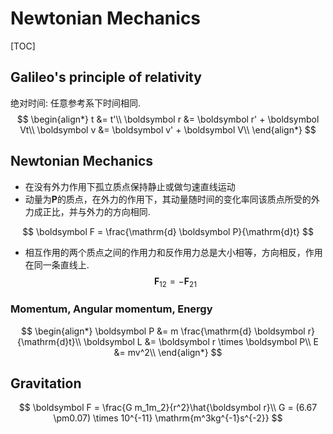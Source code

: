 # Newtonian Mechanics

[TOC]

## Galileo's principle of relativity

绝对时间: 任意参考系下时间相同.
$$
\begin{align*}
t &= t'\\
\boldsymbol r &= \boldsymbol r' + \boldsymbol Vt\\
\boldsymbol v &= \boldsymbol v' + \boldsymbol V\\
\end{align*}
$$

## Newtonian Mechanics

- 在没有外力作用下孤立质点保持静止或做匀速直线运动
- 动量为$\boldsymbol P$的质点，在外力的作用下，其动量随时间的变化率同该质点所受的外力成正比，并与外力的方向相同.

$$
\boldsymbol F = \frac{\mathrm{d} \boldsymbol P}{\mathrm{d}t}
$$

- 相互作用的两个质点之间的作用力和反作用力总是大小相等，方向相反，作用在同一条直线上.
  $$
  \boldsymbol F_{12} = - \boldsymbol F_{21}
  $$
  

### Momentum, Angular momentum, Energy

$$
\begin{align*}
\boldsymbol P &= m \frac{\mathrm{d} \boldsymbol r}{\mathrm{d}t}\\
\boldsymbol L &= \boldsymbol r \times \boldsymbol P\\
E &= mv^2\\
\end{align*}
$$

## Gravitation

$$
\boldsymbol F = \frac{G m_1m_2}{r^2}\hat{\boldsymbol r}\\
G = (6.67 \pm0.07) \times 10^{-11} \mathrm{m^3kg^{-1}s^{-2}}
$$